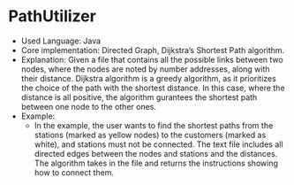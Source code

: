<H1>PathUtilizer</H1> 

- Used Language: Java
- Core implementation: Directed Graph, Dijkstra’s Shortest Path algorithm.
- Explanation: Given a file that contains all the possible links between two nodes, where the nodes are noted by number addresses, along with their distance. Dijkstra algorithm is a greedy algorithm, as it prioritizes the choice of the path with the shortest distance. In this case, where the distance is all positive, the algorithm gurantees the shortest path between one node to the other ones.
- Example:
    - In the example, the user wants to find the shortest paths from the stations (marked as yellow nodes) to the customers (marked as white), and stations must not be connected. The text file includes all directed edges between the nodes and stations and the distances. The algorithm takes in the file and returns the instructions showing how to connect them.
